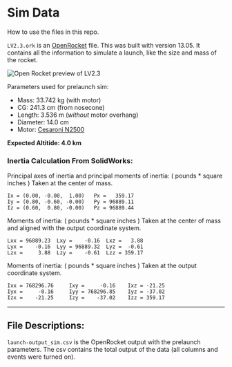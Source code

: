 # Sim Data

How to use the files in this repo.

`LV2.3.ork` is an [OpenRocket](http://openrocket.info/) file.
This was built with version 13.05. It contains all the
information to simulate a launch, like the size and mass of
the rocket.

![Open Rocket preview of LV2.3](https://raw.github.com/psas/flight_data-launch10/master/sim/OpenRocket_preview.png)

Parameters used for prelaunch sim:

 - Mass: 33.742 kg (with motor)
 - CG: 241.3 cm (from nosecone)
 - Length: 3.536 m (_without_ motor overhang)
 - Diameter: 14.0 cm
 - Motor: [Cesaroni N2500](http://www.thrustcurve.org/simfilesearch.jsp?id=1442)

**Expected Altitide: 4.0 km**


### Inertia Calculation From SolidWorks:

Principal axes of inertia and principal moments of inertia: ( pounds * square inches )
Taken at the center of mass.

    Ix = (0.00, -0.00,  1.00)   Px =   359.17
    Iy = (0.80, -0.60, -0.00)   Py = 96889.11
    Iz = (0.60,  0.80, -0.00)   Pz = 96889.44


Moments of inertia: ( pounds * square inches )
Taken at the center of mass and aligned with the output coordinate system.

    Lxx = 96889.23  Lxy =    -0.16  Lxz =   3.88
    Lyx =    -0.16  Lyy = 96889.32  Lyz =  -0.61
    Lzx =     3.88  Lzy =    -0.61  Lzz = 359.17


Moments of inertia: ( pounds * square inches )
Taken at the output coordinate system.

    Ixx = 768296.76     Ixy =     -0.16    Ixz = -21.25
    Iyx =     -0.16     Iyy = 768296.85    Iyz = -37.02
    Izx =    -21.25     Izy =    -37.02    Izz = 359.17

---------------------------------------------------------------

## File Descriptions:

`launch-output_sim.csv` is the OpenRocket output with the prelaunch
parameters. The csv contains the total output of the data
(all columns and events were turned on).
